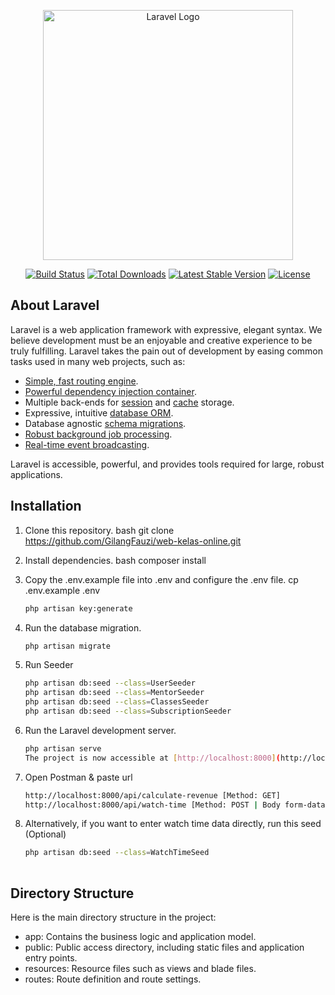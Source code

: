 <p align="center"><a href="https://laravel.com" target="_blank"><img src="https://raw.githubusercontent.com/laravel/art/master/logo-lockup/5%20SVG/2%20CMYK/1%20Full%20Color/laravel-logolockup-cmyk-red.svg" width="400" alt="Laravel Logo"></a></p>

<p align="center">
<a href="https://github.com/laravel/framework/actions"><img src="https://github.com/laravel/framework/workflows/tests/badge.svg" alt="Build Status"></a>
<a href="https://packagist.org/packages/laravel/framework"><img src="https://img.shields.io/packagist/dt/laravel/framework" alt="Total Downloads"></a>
<a href="https://packagist.org/packages/laravel/framework"><img src="https://img.shields.io/packagist/v/laravel/framework" alt="Latest Stable Version"></a>
<a href="https://packagist.org/packages/laravel/framework"><img src="https://img.shields.io/packagist/l/laravel/framework" alt="License"></a>
</p>

## About Laravel

Laravel is a web application framework with expressive, elegant syntax. We believe development must be an enjoyable and creative experience to be truly fulfilling. Laravel takes the pain out of development by easing common tasks used in many web projects, such as:

- [Simple, fast routing engine](https://laravel.com/docs/routing).
- [Powerful dependency injection container](https://laravel.com/docs/container).
- Multiple back-ends for [session](https://laravel.com/docs/session) and [cache](https://laravel.com/docs/cache) storage.
- Expressive, intuitive [database ORM](https://laravel.com/docs/eloquent).
- Database agnostic [schema migrations](https://laravel.com/docs/migrations).
- [Robust background job processing](https://laravel.com/docs/queues).
- [Real-time event broadcasting](https://laravel.com/docs/broadcasting).

Laravel is accessible, powerful, and provides tools required for large, robust applications.

## Installation

1. Clone this repository.
     bash
     git clone https://github.com/GilangFauzi/web-kelas-online.git
     

2. Install dependencies.
     bash
     composer install
   

4. Copy the .env.example file into .env and configure the .env file.
     cp .env.example .env
     ```bash
     php artisan key:generate

5. Run the database migration.
     ```bash
     php artisan migrate
     
6. Run Seeder
      ```bash
   php artisan db:seed --class=UserSeeder
   php artisan db:seed --class=MentorSeeder
   php artisan db:seed --class=ClassesSeeder
   php artisan db:seed --class=SubscriptionSeeder

7. Run the Laravel development server.
     ```bash
     php artisan serve  
     The project is now accessible at [http://localhost:8000](http://localhost:8000).

8. Open Postman & paste url
   ```bash
   http://localhost:8000/api/calculate-revenue [Method: GET]
   http://localhost:8000/api/watch-time [Method: POST | Body form-data: user_id, class_id, minutes]
   
9. Alternatively, if you want to enter watch time data directly, run this seed (Optional)
   ```bash
   php artisan db:seed --class=WatchTimeSeed
    
## Directory Structure

Here is the main directory structure in the project:

- app: Contains the business logic and application model.
- public: Public access directory, including static files and application entry points.
- resources: Resource files such as views and blade files.
- routes: Route definition and route settings.
